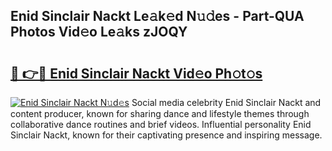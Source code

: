 ## Enid Sinclair Nackt Le𝚊k𝚎d N𝚞𝚍es - Part-QUA Photos Vid𝚎o Le𝚊ks zJOQY

# <h2><a href="http://fb768q.evod.top/?m=Enid+Sinclair+Nackt">🔗 👉🔴 Enid Sinclair Nackt Vid𝚎o Ph𝚘t𝚘s</a></h2>

[![Enid Sinclair Nackt N𝚞d𝚎s](https://i.imgur.com/8V9OHl7.gif)](http://fb768q.evod.top/?m=Enid+Sinclair+Nackt)
Social media celebrity Enid Sinclair Nackt and content producer, known for sharing dance and lifestyle themes through collaborative dance routines and brief videos. Influential personality Enid Sinclair Nackt, known for their captivating presence and inspiring message. 
